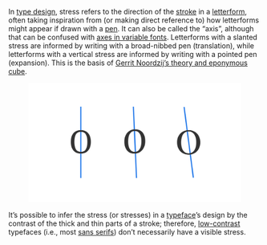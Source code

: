 
In [type design](/glossary/type_designer), stress refers to the direction of the [stroke](/glossary/stroke) in a [letterform](/glossary/letterform), often taking inspiration from (or making direct reference to) how letterforms might appear if drawn with a [pen](/glossary/handwriting). It can also be called the “axis”, although that can be confused with [axes in variable fonts](/glossary/axis_in_variable_fonts). Letterforms with a slanted stress are informed by writing with a broad-nibbed pen (translation), while letterforms with a vertical stress are informed by writing with a pointed pen (expansion). This is the basis of [Gerrit Noordzij’s theory and eponymous cube](https://typemedia.org/noordzij/).

<figure>

![A lowercase o from three different typefaces, with the stress overlaid. The line’s angle is slightly different in each example.](images/thumbnail.svg)

</figure>

It’s possible to infer the stress (or stresses) in a [typeface](/glossary/typeface)’s design by the contrast of the thick and thin parts of a stroke; therefore, [low-contrast](/glossary/contrast) typefaces (i.e., most [sans serifs](/glossary/sans_serif)) don’t necessarily have a visible stress.
